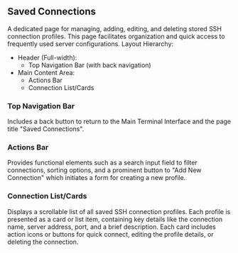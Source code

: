 ## Saved Connections
A dedicated page for managing, adding, editing, and deleting stored SSH connection profiles. This page facilitates organization and quick access to frequently used server configurations.
Layout Hierarchy:
- Header (Full-width):
  - Top Navigation Bar (with back navigation)
- Main Content Area:
  - Actions Bar
  - Connection List/Cards

### Top Navigation Bar
Includes a back button to return to the Main Terminal Interface and the page title "Saved Connections".

### Actions Bar
Provides functional elements such as a search input field to filter connections, sorting options, and a prominent button to "Add New Connection" which initiates a form for creating a new profile.

### Connection List/Cards
Displays a scrollable list of all saved SSH connection profiles. Each profile is presented as a card or list item, containing key details like the connection name, server address, port, and a brief description. Each card includes action icons or buttons for quick connect, editing the profile details, or deleting the connection.
